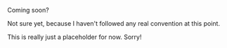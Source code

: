 Coming soon?

Not sure yet, because I haven't followed any real convention at this point.

This is really just a placeholder for now. Sorry!
